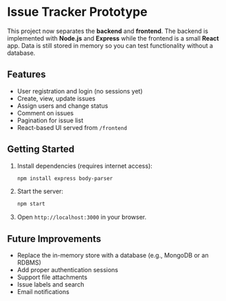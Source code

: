 # Issue Tracker Prototype

This project now separates the **backend** and **frontend**. The backend is implemented with **Node.js** and **Express** while the frontend is a small **React** app. Data is still stored in memory so you can test functionality without a database.

## Features

- User registration and login (no sessions yet)
- Create, view, update issues
- Assign users and change status
- Comment on issues
- Pagination for issue list
- React-based UI served from `/frontend`

## Getting Started

1. Install dependencies (requires internet access):
   ```bash
   npm install express body-parser
   ```
2. Start the server:
   ```bash
   npm start
   ```
3. Open `http://localhost:3000` in your browser.

## Future Improvements

- Replace the in-memory store with a database (e.g., MongoDB or an RDBMS)
- Add proper authentication sessions
- Support file attachments
- Issue labels and search
- Email notifications

